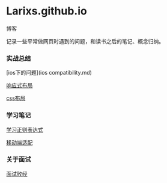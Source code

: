 # Larixs.github.io
博客

记录一些平常做网页时遇到的问题，和读书之后的笔记、概念归纳。

### 实战总结

[ios下的问题](ios compatibility.md)

[响应式布局](responsive.md)

[css布局](layout.md)


### 学习笔记
[学习正则表达式](study-reg.md)

[移动端适配](wap.md)


### 关于面试
[面试败经](interview.md)

